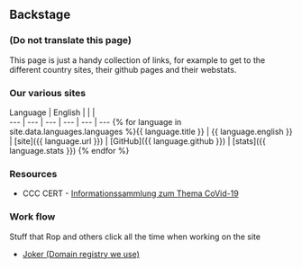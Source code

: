 ## Backstage

### (Do not translate this page)

This page is just a handy collection of links, for example to get to the different country sites, their github pages and their webstats.

### Our various sites

Language | English |  |  |  
--- | --- | --- | --- | --- | ---
{% for language in site.data.languages.languages %}{{ language.title }} | {{ language.english }} | [site]({{ language.url }}) | [GitHub]({{ language.github }}) | [stats]({{ language.stats }})
{% endfor %}

### Resources

* CCC CERT - [Informationssammlung zum Thema CoVid-19](https://github.com/cwoomi/cert-covid19)

### Work flow

Stuff that Rop and others click all the time when working on the site

* [Joker (Domain registry we use)](https://joker.com)

